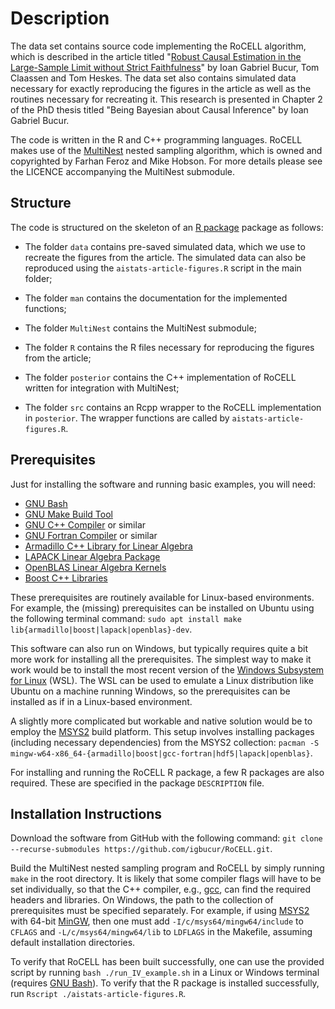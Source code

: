 # Description
The data set contains source code implementing the RoCELL algorithm, which is 
described in the article titled "[Robust Causal Estimation in the Large-Sample
Limit without Strict Faithfulness](http://proceedings.mlr.press/v54/bucur17a.html)" 
by Ioan Gabriel Bucur, Tom Claassen and Tom Heskes. The data set also contains 
simulated data necessary for exactly reproducing the figures in the article as
well as the routines necessary for recreating it. This research is presented 
in Chapter 2 of the PhD thesis titled "Being Bayesian about Causal Inference" by
Ioan Gabriel Bucur. 

The code is written in the R and C++ programming languages. RoCELL makes use of
the [MultiNest](https://github.com/farhanferoz/MultiNest) nested sampling algorithm, 
which is owned and copyrighted by Farhan Feroz and Mike Hobson. For more details 
please see the LICENCE accompanying the MultiNest submodule.

## Structure

The code is structured on the skeleton of an [R package](https://r-pkgs.org/index.html) 
package as follows:

- The folder `data` contains pre-saved simulated data, which we use to recreate
the figures from the article. The simulated data can also be reproduced using 
the `aistats-article-figures.R` script in the main folder;

- The folder `man` contains the documentation for the implemented functions;

- The folder `MultiNest` contains the MultiNest submodule;

- The folder `R` contains the R files necessary for reproducing the figures from
the article;

- The folder `posterior` contains the C++ implementation of RoCELL written for
integration with MultiNest;

- The folder `src` contains an Rcpp wrapper to the RoCELL implementation in
`posterior`. The wrapper functions are called by `aistats-article-figures.R`.


## Prerequisites

Just for installing the software and running basic examples, you will need:

- [GNU Bash](https://www.gnu.org/software/bash/)
- [GNU Make Build Tool](https://www.gnu.org/software/make/)
- [GNU C++ Compiler](https://gcc.gnu.org/) or similar
- [GNU Fortran Compiler](https://gcc.gnu.org/fortran/) or similar
- [Armadillo C++ Library for Linear Algebra](http://arma.sourceforge.net/)
- [LAPACK Linear Algebra Package](http://www.netlib.org/lapack/)
- [OpenBLAS Linear Algebra Kernels](https://www.openblas.net/)
- [Boost C++ Libraries](https://www.boost.org/)

These prerequisites are routinely available for Linux-based environments. For 
example, the (missing) prerequisites can be installed on Ubuntu using the following 
terminal command: `sudo apt install make lib{armadillo|boost|lapack|openblas}-dev`.

This software can also run on Windows, but typically requires quite a bit more 
work for installing all the prerequisites. The simplest way to make it work 
would be to install the most recent version of the [Windows Subsystem for Linux](https://docs.microsoft.com/en-us/windows/wsl/install-win10) (WSL). The
WSL can be used to emulate a Linux distribution like Ubuntu on a machine running 
Windows, so the prerequisites can be installed as if in a Linux-based environment.

A slightly more complicated but workable and native solution would be to employ 
the [MSYS2](https://www.msys2.org/) build platform. This setup involves installing
packages (including necessary dependencies) from the MSYS2 collection: `pacman -S mingw-w64-x86_64-{armadillo|boost|gcc-fortran|hdf5|lapack|openblas}`.

For installing and running the RoCELL R package, a few R packages are also 
required. These are specified in the package `DESCRIPTION` file.


## Installation Instructions

Download the software from GitHub with the following command:
`git clone --recurse-submodules https://github.com/igbucur/RoCELL.git`.

Build the MultiNest nested sampling program and RoCELL by simply running `make` 
in the root directory. It is likely that some compiler flags will have to be set 
individually, so that the C++ compiler, e.g., [gcc](https://gcc.gnu.org/), can 
find the required headers and libraries. On Windows, the path to the collection
of prerequisites must be specified separately. For example, if using 
[MSYS2](https://www.msys2.org/) with 64-bit [MinGW](http://www.mingw.org/), then 
one must add `-I/c/msys64/mingw64/include` to `CFLAGS` and `-L/c/msys64/mingw64/lib` 
to `LDFLAGS` in the Makefile, assuming default installation directories.

To verify that RoCELL has been built successfully, one can use the provided 
script by running `bash ./run_IV_example.sh` in a Linux or Windows terminal
(requires [GNU Bash](https://www.gnu.org/software/bash/)). To verify that the
R package is installed successfully, run `Rscript ./aistats-article-figures.R`.

